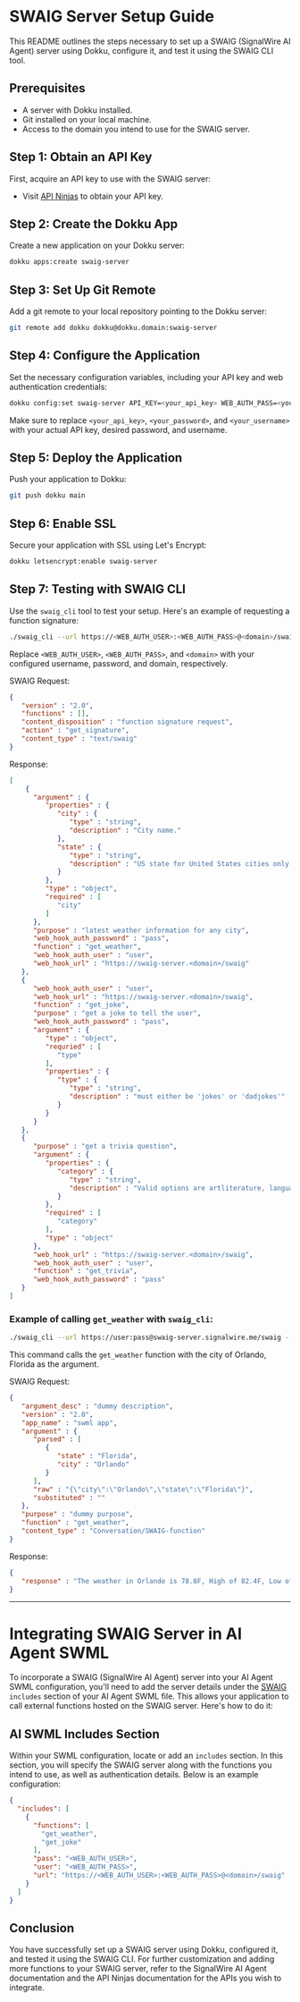 # SWAIG Server Setup Guide

This README outlines the steps necessary to set up a SWAIG (SignalWire AI Agent) server using Dokku, configure it, and test it using the SWAIG CLI tool. 

## Prerequisites

- A server with Dokku installed.
- Git installed on your local machine.
- Access to the domain you intend to use for the SWAIG server.

## Step 1: Obtain an API Key

First, acquire an API key to use with the SWAIG server:

- Visit [API Ninjas](https://api-ninjas.com/) to obtain your API key.

## Step 2: Create the Dokku App

Create a new application on your Dokku server:

```sh
dokku apps:create swaig-server
```

## Step 3: Set Up Git Remote

Add a git remote to your local repository pointing to the Dokku server:

```sh
git remote add dokku dokku@dokku.domain:swaig-server
```

## Step 4: Configure the Application

Set the necessary configuration variables, including your API key and web authentication credentials:

```sh
dokku config:set swaig-server API_KEY=<your_api_key> WEB_AUTH_PASS=<your_password> WEB_AUTH_USER=<your_username>
```

Make sure to replace `<your_api_key>`, `<your_password>`, and `<your_username>` with your actual API key, desired password, and username.

## Step 5: Deploy the Application

Push your application to Dokku:

```sh
git push dokku main
```

## Step 6: Enable SSL

Secure your application with SSL using Let's Encrypt:

```sh
dokku letsencrypt:enable swaig-server
```

## Step 7: Testing with SWAIG CLI

Use the `swaig_cli` tool to test your setup. Here's an example of requesting a function signature:

```sh
./swaig_cli --url https://<WEB_AUTH_USER>:<WEB_AUTH_PASS>@<domain>/swaig --get-signature
```

Replace `<WEB_AUTH_USER>`, `<WEB_AUTH_PASS>`, and `<domain>` with your configured username, password, and domain, respectively.

SWAIG Request:
```json
{
   "version" : "2.0",
   "functions" : [],
   "content_disposition" : "function signature request",
   "action" : "get_signature",
   "content_type" : "text/swaig"
}
```
Response:
```json
[
    {	
      "argument" : {
         "properties" : {
            "city" : {
               "type" : "string",
               "description" : "City name."
            },
            "state" : {
               "type" : "string",
               "description" : "US state for United States cities only. Optional"
            }
         },
         "type" : "object",
         "required" : [
            "city"
         ]
      },
      "purpose" : "latest weather information for any city",
      "web_hook_auth_password" : "pass",
      "function" : "get_weather",
      "web_hook_auth_user" : "user",
      "web_hook_url" : "https://swaig-server.<domain>/swaig"
   },
   {
      "web_hook_auth_user" : "user",
      "web_hook_url" : "https://swaig-server.<domain>/swaig",
      "function" : "get_joke",
      "purpose" : "get a joke to tell the user",
      "web_hook_auth_password" : "pass",
      "argument" : {
         "type" : "object",
         "requried" : [
            "type"
         ],
         "properties" : {
            "type" : {
               "type" : "string",
               "description" : "must either be 'jokes' or 'dadjokes'"
            }
         }
      }
   },
   {
      "purpose" : "get a trivia question",
      "argument" : {
         "properties" : {
            "category" : {
               "type" : "string",
               "description" : "Valid options are artliterature, language, sciencenature, general, fooddrink, peopleplaces, geography, historyholidays, entertainment, toysgames, music, mathematics, religionmythology, sportsleisure. Pick a category at random if not asked for a specific category."
            }
         },
         "required" : [
            "category"
         ],
         "type" : "object"
      },
      "web_hook_url" : "https://swaig-server.<domain>/swaig",
      "web_hook_auth_user" : "user",
      "function" : "get_trivia",
      "web_hook_auth_password" : "pass"
   }
]
```

### Example of calling `get_weather` with `swaig_cli`:

```sh
./swaig_cli --url https://user:pass@swaig-server.signalwire.me/swaig --functions get_weather --arguments '{"city":"Orlando","state":"Florida"}'
```

This command calls the `get_weather` function with the city of Orlando, Florida as the argument.


SWAIG Request:
```json
{
   "argument_desc" : "dummy description",
   "version" : "2.0",
   "app_name" : "swml app",
   "argument" : {
      "parsed" : [
         {
            "state" : "Florida",
            "city" : "Orlando"
         }
      ],
      "raw" : "{\"city\":\"Orlando\",\"state\":\"Florida\"}",
      "substituted" : ""
   },
   "purpose" : "dummy purpose",
   "function" : "get_weather",
   "content_type" : "Conversation/SWAIG-function"
}
```

Response:
```json
{
   "response" : "The weather in Orlando is 78.8F, High of 82.4F, Low of 75.2F, Feels like 78.8F."
}
```

---

# Integrating SWAIG Server in AI Agent SWML

To incorporate a SWAIG (SignalWire AI Agent) server into your AI Agent SWML configuration, you'll need to add the server details under the [SWAIG](https://developer.signalwire.com/sdks/reference/swml/methods/ai/ai_swaig/) `includes` section of your AI Agent SWML file. This allows your application to call external functions hosted on the SWAIG server. Here's how to do it:

## AI SWML Includes Section

Within your SWML configuration, locate or add an `includes` section. In this section, you will specify the SWAIG server along with the functions you intend to use, as well as authentication details. Below is an example configuration:

```json
{
  "includes": [
    {
      "functions": [
        "get_weather",
        "get_joke"
      ],
      "pass": "<WEB_AUTH_USER>",
      "user": "<WEB_AUTH_PASS>",
      "url": "https://<WEB_AUTH_USER>:<WEB_AUTH_PASS>@<domain>/swaig"
    }
  ]
}
```


## Conclusion

You have successfully set up a SWAIG server using Dokku, configured it, and tested it using the SWAIG CLI. For further customization and adding more functions to your SWAIG server, refer to the SignalWire AI Agent documentation and the API Ninjas documentation for the APIs you wish to integrate.





